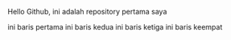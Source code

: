 Hello Github, ini adalah repository pertama saya 

ini baris pertama
ini baris kedua
ini baris ketiga
ini baris keempat